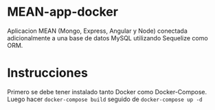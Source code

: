 # MEAN-app-docker
Aplicacion MEAN (Mongo, Express, Angular y Node) conectada adicionalmente a una base de datos MySQL utilizando Sequelize como ORM.

# Instrucciones

Primero se debe tener instalado tanto Docker como Docker-Compose. Luego hacer `docker-compose build` seguido de `docker-compose up -d`
